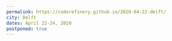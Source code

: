 ```yaml
---
permalink: https://coderefinery.github.io/2020-04-22-delft/
city: Delft
dates: April 22-24, 2020
postponed: true
---
```


